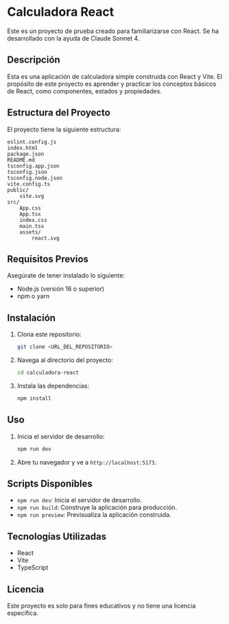 # Calculadora React

Este es un proyecto de prueba creado para familiarizarse con React. Se ha desarrollado con la ayuda de Claude Sonnet 4.

## Descripción

Esta es una aplicación de calculadora simple construida con React y Vite. El propósito de este proyecto es aprender y practicar los conceptos básicos de React, como componentes, estados y propiedades.

## Estructura del Proyecto

El proyecto tiene la siguiente estructura:

```
eslint.config.js
index.html
package.json
README.md
tsconfig.app.json
tsconfig.json
tsconfig.node.json
vite.config.ts
public/
    vite.svg
src/
    App.css
    App.tsx
    index.css
    main.tsx
    assets/
        react.svg
```

## Requisitos Previos

Asegúrate de tener instalado lo siguiente:

- Node.js (versión 16 o superior)
- npm o yarn

## Instalación

1. Clona este repositorio:

   ```bash
   git clone <URL_DEL_REPOSITORIO>
   ```

2. Navega al directorio del proyecto:

   ```bash
   cd calculadora-react
   ```

3. Instala las dependencias:

   ```bash
   npm install
   ```

## Uso

1. Inicia el servidor de desarrollo:

   ```bash
   npm run dev
   ```

2. Abre tu navegador y ve a `http://localhost:5173`.

## Scripts Disponibles

- `npm run dev`: Inicia el servidor de desarrollo.
- `npm run build`: Construye la aplicación para producción.
- `npm run preview`: Previsualiza la aplicación construida.

## Tecnologías Utilizadas

- React
- Vite
- TypeScript

## Licencia

Este proyecto es solo para fines educativos y no tiene una licencia específica.
